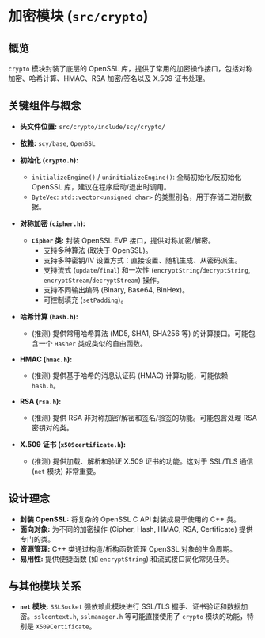 # 加密模块 (`src/crypto`)

## 概览

`crypto` 模块封装了底层的 OpenSSL 库，提供了常用的加密操作接口，包括对称加密、哈希计算、HMAC、RSA 加密/签名以及 X.509 证书处理。

## 关键组件与概念

*   **头文件位置:** `src/crypto/include/scy/crypto/`
*   **依赖:** `scy/base`, `OpenSSL`

*   **初始化 (`crypto.h`):**
    *   `initializeEngine()` / `uninitializeEngine()`: 全局初始化/反初始化 OpenSSL 库，建议在程序启动/退出时调用。
    *   `ByteVec`: `std::vector<unsigned char>` 的类型别名，用于存储二进制数据。

*   **对称加密 (`cipher.h`):**
    *   **`Cipher` 类:** 封装 OpenSSL EVP 接口，提供对称加密/解密。
        *   支持多种算法 (取决于 OpenSSL)。
        *   支持多种密钥/IV 设置方式：直接设置、随机生成、从密码派生。
        *   支持流式 (`update`/`final`) 和一次性 (`encryptString`/`decryptString`, `encryptStream`/`decryptStream`) 操作。
        *   支持不同输出编码 (Binary, Base64, BinHex)。
        *   可控制填充 (`setPadding`)。

*   **哈希计算 (`hash.h`):**
    *   (推测) 提供常用哈希算法 (MD5, SHA1, SHA256 等) 的计算接口。可能包含一个 `Hasher` 类或类似的自由函数。

*   **HMAC (`hmac.h`):**
    *   (推测) 提供基于哈希的消息认证码 (HMAC) 计算功能，可能依赖 `hash.h`。

*   **RSA (`rsa.h`):**
    *   (推测) 提供 RSA 非对称加密/解密和签名/验签的功能。可能包含处理 RSA 密钥对的类。

*   **X.509 证书 (`x509certificate.h`):**
    *   (推测) 提供加载、解析和验证 X.509 证书的功能。这对于 SSL/TLS 通信 (`net` 模块) 非常重要。

## 设计理念

*   **封装 OpenSSL:** 将复杂的 OpenSSL C API 封装成易于使用的 C++ 类。
*   **面向对象:** 为不同的加密操作 (Cipher, Hash, HMAC, RSA, Certificate) 提供专门的类。
*   **资源管理:** C++ 类通过构造/析构函数管理 OpenSSL 对象的生命周期。
*   **易用性:** 提供便捷函数 (如 `encryptString`) 和流式接口简化常见任务。

## 与其他模块关系

*   **`net` 模块:** `SSLSocket` 强依赖此模块进行 SSL/TLS 握手、证书验证和数据加密。`sslcontext.h`, `sslmanager.h` 等可能直接使用了 `crypto` 模块的功能，特别是 `X509Certificate`。 